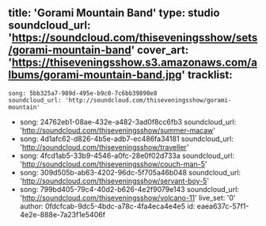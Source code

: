 title: 'Gorami Mountain Band'
type: studio
soundcloud_url: 'https://soundcloud.com/thiseveningsshow/sets/gorami-mountain-band'
cover_art: 'https://thiseveningsshow.s3.amazonaws.com/albums/gorami-mountain-band.jpg'
tracklist:
  -
    song: 5bb325a7-989d-495e-b9c0-7c6bb39890e8
    soundcloud_url: 'http://soundcloud.com/thiseveningsshow/gorami-mountain'
  -
    song: 24762eb1-08ae-432e-a482-3ad0f8cc6fb3
    soundcloud_url: 'http://soundcloud.com/thiseveningsshow/summer-macaw'
  -
    song: 4d1afc62-d826-4b5e-adb7-ec486fa34181
    soundcloud_url: 'http://soundcloud.com/thiseveningsshow/traveller'
  -
    song: 4fcd1ab5-33b9-4546-a0fc-28e0f02d733a
    soundcloud_url: 'http://soundcloud.com/thiseveningsshow/couch-man-5'
  -
    song: 309d505b-ab63-4202-96dc-5f705a46b048
    soundcloud_url: 'http://soundcloud.com/thiseveningsshow/servant-boy-5'
  -
    song: 799bd405-79c4-40d2-b626-4e2f9079e143
    soundcloud_url: 'http://soundcloud.com/thiseveningsshow/volcano-11'
live_set: '0'
author: 0fdcfcab-9dc5-4bdc-a78c-4fa4eca4e4e5
id: eaea637c-57f1-4e2e-888e-7a23f1e5406f
